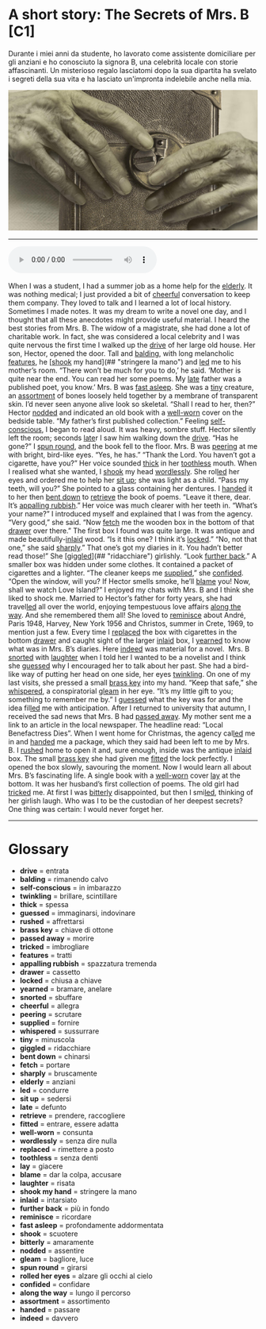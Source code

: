 # A short story: The Secrets of Mrs. B   [C1]

Durante i miei anni da studente, ho lavorato come assistente domiciliare per gli anziani e ho conosciuto la signora B, una celebrità locale con storie affascinanti. Un misterioso regalo lasciatomi dopo la sua dipartita ha svelato i segreti della sua vita e ha lasciato un'impronta indelebile anche nella mia.

![](A%20short%20story%20The%20Secrets%20of%20Mrs.%20B.jpg)

--------------

<div>
<audio controls autoplay>
    <source src="https://raw.githubusercontent.com/dartie/speakup/main/2023-06/A%20short%20story%20The%20Secrets%20of%20Mrs.%20B.mp3" type="audio/mpeg">
</audio>
</div>


When I was a student, I had a summer job as a home help for the [elderly](## "anziani"). It was nothing medical; I just provided a bit of [cheerful](## "allegra") conversation to keep them company. They loved to talk and I learned a lot of local history. Sometimes I made notes. It was my dream to write a novel one day, and I thought that all these anecdotes might provide useful material.
I heard the best stories from Mrs. B. The widow of a magistrate, she had done a lot of charitable work. In fact, she was considered a local celebrity and I was quite nervous the first time I walked up the [drive](## "entrata") of her large old house. Her son, Hector, opened the door. Tall and [balding](## "rimanendo calvo"), with long melancholic [features](## "tratti"), he [[shook](## "scuotere") my hand](## "stringere la mano") and [led](## "condurre") me to his mother’s room.
“There won’t be much for you to do,’ he said. ‘Mother is quite near the end. You can read her some poems. My [late](## "defunto") father was a published poet, you know.’
Mrs. B was [fast asleep](## "profondamente addormentata"). She was a [tiny](## "minuscola") creature, an [assortment](## "assortimento") of bones loosely held together by a membrane of transparent skin. I’d never seen anyone alive look so skeletal.
“Shall I read to her, then?”
Hector [nodded](## "assentire") and indicated an old book with a [well-worn](## "consunta") cover on the bedside table. “My father’s first published collection.”
Feeling [self-conscious](## "in imbarazzo"), I began to read aloud. It was heavy, sombre stuff. Hector silently left the room; seconds [late](## "defunto")r I saw him walking down the [drive](## "entrata").
“Has he gone?”
I [spun round](## "girarsi"), and the book fell to the floor. Mrs. B was  [peering](## "scrutare") at me with bright, bird-like eyes.
“Yes, he has.”
“Thank the Lord. You haven’t got a cigarette, have you?”
Her voice sounded [thick](## "spessa") in her [toothless](## "senza denti") mouth. When I realised what she wanted, I [shook](## "scuotere") my head [wordlessly](## "senza dire nulla"). She rol[led](## "condurre") her eyes and ordered me to help her [sit up](## "sedersi"); she was light as a child.
“Pass my teeth, will you?” She pointed to a glass containing her dentures. I [handed](## "passare") it to her then [bent down](## "chinarsi") to [retrieve](## "prendere, raccogliere") the book of poems.
“Leave it there, dear. It’s [appalling rubbish](## "spazzatura tremenda").” Her voice was much clearer with her teeth in. “What’s your name?”
I introduced myself and explained that I was from the agency.
“Very good,” she said. “Now [fetch](## "portare") me the wooden box in the bottom of that [drawer](## "cassetto") over there.”
The first box I found was quite large. It was antique and made beautifully-[inlaid](## "intarsiato") wood.
“Is it this one? I think it’s [locked](## "chiusa a chiave").”
“No, not that one,” she said [sharply](## "bruscamente").” That one’s got my diaries in it. You hadn’t better read those!” She [gigg[led](## "condurre")](## "ridacchiare") girlishly. “Look [further back](## "più in fondo").”
A smaller box was hidden under some clothes. It contained a packet of cigarettes and a lighter.
“The cleaner keeps me [supplied](## "fornire"),” she [confided](## "confidare"). “Open the window, will you? If Hector smells smoke, he’ll [blame](## "dar la colpa, accusare") you! Now, shall we watch Love Island?”
I enjoyed my chats with Mrs. B and I think she liked to shock me. Married to Hector’s father for forty years, she had travel[led](## "condurre") all over the world, enjoying tempestuous love affairs [along the way](## "lungo il percorso"). And she remembered them all!
She loved to [reminisce](## "ricordare") about André, Paris 1948, Harvey, New York 1956 and Christos, summer in Crete, 1969, to mention just a few. Every time I [replaced](## "rimettere a posto") the box with cigarettes in the bottom [drawer](## "cassetto") and caught sight of the larger [inlaid](## "intarsiato") box, I [yearned](## "bramare, anelare") to know what was in Mrs. B’s diaries. Here [indeed](## "davvero") was material for a novel. 
Mrs. B [snorted](## "sbuffare") with [laughter](## "risata") when I told her I wanted to be a novelist and I think she [guessed](## "immaginarsi, indovinare") why I encouraged her to talk about her past. She had a bird-like way of putting her head on one side, her eyes [twinkling](## "brillare, scintillare"). On one of my last visits, she pressed a small [brass key](## "chiave di ottone") into my hand. “Keep that safe,” she [whispered](## "sussurrare"), a conspiratorial [gleam](## "bagliore, luce") in her eye. “It’s my little gift to you; something to remember me by.” I [guessed](## "immaginarsi, indovinare") what the key was for and the idea fil[led](## "condurre") me with anticipation.
After I returned to university that autumn, I received the sad news that Mrs. B had [passed away](## "morire"). My mother sent me a link to an article in the local newspaper. The headline read: “Local Benefactress Dies”.
When I went home for Christmas, the agency cal[led](## "condurre") me in and [handed](## "passare") me a package, which they said had been left to me by Mrs. B. I [rushed](## "affrettarsi") home to open it and, sure enough, inside was the antique [inlaid](## "intarsiato") box. The small [brass key](## "chiave di ottone") she had given me [fitted](## "entrare, essere adatta") the lock perfectly. I opened the box slowly, savouring the moment. Now I would learn all about Mrs. B’s fascinating life.
A single book with a [well-worn](## "consunta") cover [lay](## "giacere") at the bottom. It was her husband’s first collection of poems. The old girl had [tricked](## "imbrogliare") me. At first I was [bitterly](## "amaramente") disappointed, but then I smi[led](## "condurre"), thinking of her girlish laugh. Who was I to be the custodian of her deepest secrets? One thing was certain: I would never forget her.
 

--------------

<div style = "display:block; clear:both; page-break-after:always;"></div>

# Glossary
* **drive** = entrata
* **balding** = rimanendo calvo
* **self-conscious** = in imbarazzo
* **twinkling** = brillare, scintillare
* **thick** = spessa
* **guessed** = immaginarsi, indovinare
* **rushed** = affrettarsi
* **brass key** = chiave di ottone
* **passed away** = morire
* **tricked** = imbrogliare
* **features** = tratti
* **appalling rubbish** = spazzatura tremenda
* **drawer** = cassetto
* **locked** = chiusa a chiave
* **yearned** = bramare, anelare
* **snorted** = sbuffare
* **cheerful** = allegra
* **peering** = scrutare
* **supplied** = fornire
* **whispered** = sussurrare
* **tiny** = minuscola
* **giggled** = ridacchiare
* **bent down** = chinarsi
* **fetch** = portare
* **sharply** = bruscamente
* **elderly** = anziani
* **led** = condurre
* **sit up** = sedersi
* **late** = defunto
* **retrieve** = prendere, raccogliere
* **fitted** = entrare, essere adatta
* **well-worn** = consunta
* **wordlessly** = senza dire nulla
* **replaced** = rimettere a posto
* **toothless** = senza denti
* **lay** = giacere
* **blame** = dar la colpa, accusare
* **laughter** = risata
* **shook my hand** = stringere la mano
* **inlaid** = intarsiato
* **further back** = più in fondo
* **reminisce** = ricordare
* **fast asleep** = profondamente addormentata
* **shook** = scuotere
* **bitterly** = amaramente
* **nodded** = assentire
* **gleam** = bagliore, luce
* **spun round** = girarsi
* **rolled her eyes** = alzare gli occhi al cielo
* **confided** = confidare
* **along the way** = lungo il percorso
* **assortment** = assortimento
* **handed** = passare
* **indeed** = davvero
